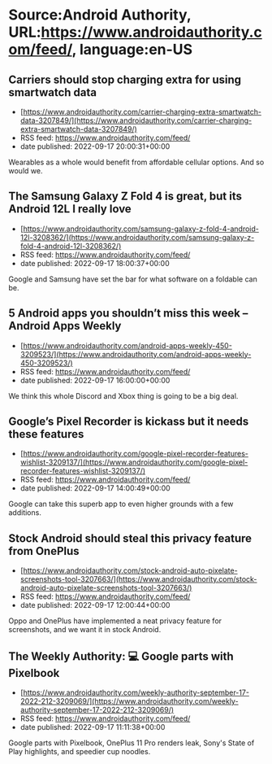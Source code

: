 # Source:Android Authority, URL:https://www.androidauthority.com/feed/, language:en-US

## Carriers should stop charging extra for using smartwatch data
 - [https://www.androidauthority.com/carrier-charging-extra-smartwatch-data-3207849/](https://www.androidauthority.com/carrier-charging-extra-smartwatch-data-3207849/)
 - RSS feed: https://www.androidauthority.com/feed/
 - date published: 2022-09-17 20:00:31+00:00

Wearables as a whole would benefit from affordable cellular options. And so would we.

## The Samsung Galaxy Z Fold 4 is great, but its Android 12L I really love
 - [https://www.androidauthority.com/samsung-galaxy-z-fold-4-android-12l-3208362/](https://www.androidauthority.com/samsung-galaxy-z-fold-4-android-12l-3208362/)
 - RSS feed: https://www.androidauthority.com/feed/
 - date published: 2022-09-17 18:00:37+00:00

Google and Samsung have set the bar for what software on a foldable can be.

## 5 Android apps you shouldn’t miss this week – Android Apps Weekly
 - [https://www.androidauthority.com/android-apps-weekly-450-3209523/](https://www.androidauthority.com/android-apps-weekly-450-3209523/)
 - RSS feed: https://www.androidauthority.com/feed/
 - date published: 2022-09-17 16:00:00+00:00

We think this whole Discord and Xbox thing is going to be a big deal.

## Google’s Pixel Recorder is kickass but it needs these features
 - [https://www.androidauthority.com/google-pixel-recorder-features-wishlist-3209137/](https://www.androidauthority.com/google-pixel-recorder-features-wishlist-3209137/)
 - RSS feed: https://www.androidauthority.com/feed/
 - date published: 2022-09-17 14:00:49+00:00

Google can take this superb app to even higher grounds with a few additions.

## Stock Android should steal this privacy feature from OnePlus
 - [https://www.androidauthority.com/stock-android-auto-pixelate-screenshots-tool-3207663/](https://www.androidauthority.com/stock-android-auto-pixelate-screenshots-tool-3207663/)
 - RSS feed: https://www.androidauthority.com/feed/
 - date published: 2022-09-17 12:00:44+00:00

Oppo and OnePlus have implemented a neat privacy feature for screenshots, and we want it in stock Android.

## The Weekly Authority: 💻 Google parts with Pixelbook
 - [https://www.androidauthority.com/weekly-authority-september-17-2022-212-3209069/](https://www.androidauthority.com/weekly-authority-september-17-2022-212-3209069/)
 - RSS feed: https://www.androidauthority.com/feed/
 - date published: 2022-09-17 11:11:38+00:00

Google parts with Pixelbook, OnePlus 11 Pro renders leak, Sony's State of Play highlights, and speedier cup noodles.

